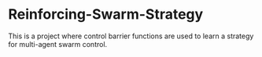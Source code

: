# Reinforcing-Swarm-Strategy
This is a project where control barrier functions are used to learn a strategy for multi-agent swarm control.
